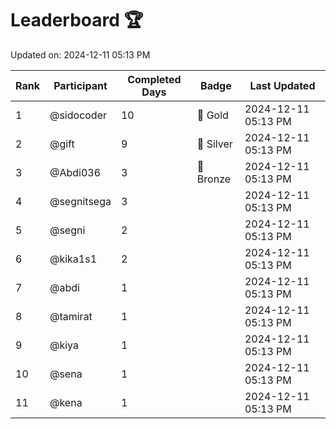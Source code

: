 # Leaderboard 🏆

Updated on: 2024-12-11 05:13 PM

| Rank | Participant       | Completed Days | Badge      | Last Updated         |
|------|-------------------|----------------|------------|----------------------|
| 1    | @sidocoder        | 10             | 🏅 Gold     | 2024-12-11 05:13 PM |
| 2    | @gift             | 9              | 🥈 Silver   | 2024-12-11 05:13 PM |
| 3    | @Abdi036          | 3              | 🥉 Bronze   | 2024-12-11 05:13 PM |
| 4    | @segnitsega       | 3              |            | 2024-12-11 05:13 PM |
| 5    | @segni            | 2              |            | 2024-12-11 05:13 PM |
| 6    | @kika1s1          | 2              |            | 2024-12-11 05:13 PM |
| 7    | @abdi             | 1              |            | 2024-12-11 05:13 PM |
| 8    | @tamirat          | 1              |            | 2024-12-11 05:13 PM |
| 9    | @kiya             | 1              |            | 2024-12-11 05:13 PM |
| 10   | @sena             | 1              |            | 2024-12-11 05:13 PM |
| 11   | @kena             | 1              |            | 2024-12-11 05:13 PM |
